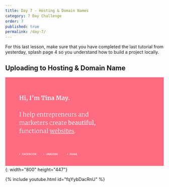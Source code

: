 ```yaml
---
title: Day 7 - Hosting & Domain Names
category: 7 Day Challenge
order: 7
published: true
permalink: /day-7/
---
```


For this last lesson, make sure that you have completed the last tutorial from yesterday, splash page 4 so you understand how to build a project locally.&nbsp;

## Uploading to Hosting & Domain Name

![](/uploads/simple.png){: width="800" height="447"}

{% include youtube.html id="fqYybDacRnU" %}